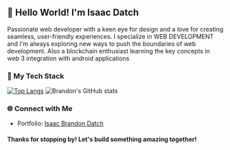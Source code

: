 ## 👋 Hello World! I'm Isaac Datch

Passionate web developer with a keen eye for design and a love for creating seamless, user-friendly experiences. I specialize in WEB DEVELOPMENT and I'm always exploring new ways to push the boundaries of web development.
Also a blockchain enthusiast learning the key concepts in web 3 integration with android applications

### 🚀 My Tech Stack
[![Top Langs](https://github-readme-stats.vercel.app/api/top-langs/?username=brandon-isaac&layout=pie)](https://github.com/brandon-isaac/github-readme-stats)
![Brandon's GitHub stats](https://github-readme-stats.vercel.app/api?username=brandon-isaac&show_icons=true&theme=tokyonight&hide_rank=true)

### 🌐 Connect with Me
- Portfolio: [Isaac Brandon Datch](https://portfolio-pwciul3cn-brandon-isaacs-projects.vercel.app/#footer)

#### Thanks for stopping by! Let's build something amazing together! 
